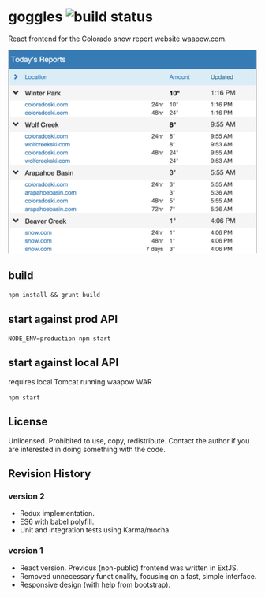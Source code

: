 
# goggles ![build status](https://travis-ci.org/benridge/goggles.svg?branch=master)
React frontend for the Colorado snow report website waapow.com.

![alt text](screenshot.png "screenshot")

## build
```npm install && grunt build```

## start against prod API
```NODE_ENV=production npm start```

## start against local API
requires local Tomcat running waapow WAR

```npm start```

## License
Unlicensed. Prohibited to use, copy, redistribute.
Contact the author if you are interested in doing something with the code.

## Revision History

### version 2
- Redux implementation. 
- ES6 with babel polyfill.
- Unit and integration tests using Karma/mocha.

### version 1
- React version. Previous (non-public) frontend was written in ExtJS.
- Removed unnecessary functionality, focusing on a fast, simple interface.
- Responsive design (with help from bootstrap).




